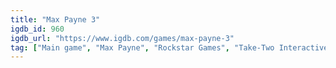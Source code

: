 ```yaml
---
title: "Max Payne 3"
igdb_id: 960
igdb_url: "https://www.igdb.com/games/max-payne-3"
tag: ["Main game", "Max Payne", "Rockstar Games", "Take-Two Interactive", "Rockstar Toronto", "Rockstar Vancouver", "Rockstar New England", "Rockstar London", "Shooter", "Single player", "Multiplayer", "Third person", "Action", "Thriller", "Sandbox"]
---
```

